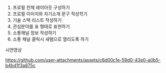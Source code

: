 1. 프로필 전체 레이아웃 구성하기
2. 프로필 이미지와 자기소개 문구 작성학기
3. 기술 스택 리스트 작성하기
4. 관심분야를 표 형태로 표현하기
5. 소통채널 정보 작성하기
6. 소통 채널 클릭시 새탬으로 열리도록 하기


시연영상


https://github.com/user-attachments/assets/c6d00c1e-59d0-43e0-a0b5-b4bd1f3a875c



